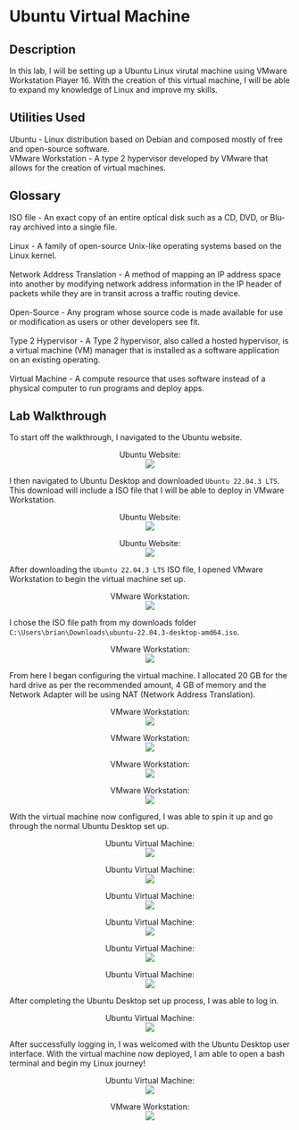 <h1>Ubuntu Virtual Machine</h1>

<h2>Description</h2>

In this lab, I will be setting up a Ubuntu Linux virutal machine using VMware Workstation Player 16. With the creation of this virtual machine, I will be able to expand my knowledge of Linux and improve my skills. </br>

<h2>Utilities Used</h2>
Ubuntu - Linux distribution based on Debian and composed mostly of free and open-source software. </br>
VMware Workstation - A type 2 hypervisor developed by VMware that allows for the creation of virtual machines. 

<h2>Glossary</h2>
ISO file - An exact copy of an entire optical disk such as a CD, DVD, or Blu-ray archived into a single file. </br>
</br>
Linux - A family of open-source Unix-like operating systems based on the Linux kernel. </br>
</br>
Network Address Translation - A method of mapping an IP address space into another by modifying network address information in the IP header of packets while they are in transit across a traffic routing device. </br>
</br>
Open-Source - Any program whose source code is made available for use or modification as users or other developers see fit. </br>
</br>
Type 2 Hypervisor - A Type 2 hypervisor, also called a hosted hypervisor, is a virtual machine (VM) manager that is installed as a software application on an existing operating. </br>
</br>
Virtual Machine - A compute resource that uses software instead of a physical computer to run programs and deploy apps. </br>


<h2>Lab Walkthrough</h2>

To start off the walkthrough, I navigated to the Ubuntu website. </br>

<p align="center">
Ubuntu Website: <br/>
<img src="https://i.imgur.com/2RS8hUR.png" 
  </p>
</br>

I then navigated to Ubuntu Desktop and downloaded `Ubuntu 22.04.3 LTS`. This download will include a ISO file that I will be able to deploy in VMware Workstation. </br>

<p align="center">
Ubuntu Website: <br/>
<img src="https://i.imgur.com/fVS68Gt.png" 
  </p>
</br>

<p align="center">
Ubuntu Website: <br/>
<img src="https://i.imgur.com/ZWEzbff.png" 
  </p>
</br>

After downloading the `Ubuntu 22.04.3 LTS` ISO file, I opened VMware Workstation to begin the virtual machine set up. </br>

<p align="center">
VMware Workstation: <br/>
<img src="https://i.imgur.com/OyvVc9d.png" 
  </p>
</br>

I chose the ISO file path from my downloads folder `C:\Users\brian\Downloads\ubuntu-22.04.3-desktop-amd64.iso`. </br>

<p align="center">
VMware Workstation: <br/>
<img src="https://i.imgur.com/B2bHD3T.png" 
  </p>
</br>

From here I began configuring the virtual machine. I allocated 20 GB for the hard drive as per the recommended amount, 4 GB of memory and the Network Adapter will be using NAT (Network Address Translation). </br>

<p align="center">
VMware Workstation: <br/>
<img src="https://i.imgur.com/we8ZC4p.png" 
  </p>
</br>

<p align="center">
VMware Workstation: <br/>
<img src="https://i.imgur.com/uOR8b6a.png" 
  </p>
</br>

<p align="center">
VMware Workstation: <br/>
<img src="https://i.imgur.com/EkbpcH8.png" 
  </p>
</br>

<p align="center">
VMware Workstation: <br/>
<img src="https://i.imgur.com/RKydOut.png" 
  </p>
</br>

With the virtual machine now configured, I was able to spin it up and go through the normal Ubuntu Desktop set up. </br>

<p align="center">
Ubuntu Virtual Machine: <br/>
<img src="https://i.imgur.com/FcGA6d6.png" 
  </p>
</br>

<p align="center">
Ubuntu Virtual Machine: <br/>
<img src="https://i.imgur.com/Fza2GXJ.png" 
  </p>
</br>

<p align="center">
Ubuntu Virtual Machine: <br/>
<img src="https://i.imgur.com/AbQFQbh.png" 
  </p>
</br>

<p align="center">
Ubuntu Virtual Machine: <br/>
<img src="https://i.imgur.com/VBeZKk5.png" 
  </p>
</br>

<p align="center">
Ubuntu Virtual Machine: <br/>
<img src="https://i.imgur.com/HQiIyEJ.png" 
  </p>
</br>

<p align="center">
Ubuntu Virtual Machine: <br/>
<img src="https://i.imgur.com/diMyiI2.png" 
  </p>
</br>

After completing the Ubuntu Desktop set up process, I was able to log in. </br>

<p align="center">
Ubuntu Virtual Machine: <br/>
<img src="https://i.imgur.com/TTEjLvb.png" 
  </p>
</br>

After successfully logging in, I was welcomed with the Ubuntu Desktop user interface. With the virtual machine now deployed, I am able to open a bash terminal and begin my Linux journey! </br>

<p align="center">
Ubuntu Virtual Machine: <br/>
<img src="https://i.imgur.com/cpThI3h.png" 
  </p>
</br>

<p align="center">
VMware Workstation: <br/>
<img src="https://i.imgur.com/8uBYYoR.png" 
  </p>
</br>

